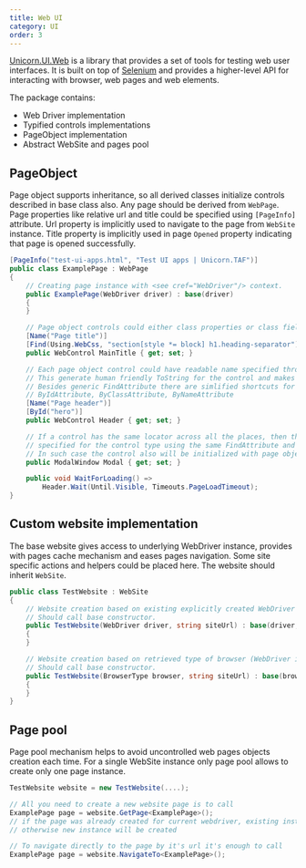 ```yaml
---
title: Web UI
category: UI
order: 3
---
```


[Unicorn.UI.Web](https://www.nuget.org/packages/Unicorn.UI.Web) is a library that provides a set of tools for testing web user interfaces. It is built on top of [Selenium](https://www.selenium.dev) and provides a higher-level API for interacting with browser, web pages and web elements.

The package contains:
* Web Driver implementation
* Typified controls implementations
* PageObject implementation
* Abstract WebSite and pages pool

## PageObject

Page object supports inheritance, so all derived classes initialize controls described in base class also. Any page should be derived from `WebPage`. Page properties like relative url and title could be specified using `[PageInfo]` attribute. Url property is implicitly used to navigate to the page from `WebSite` instance. Title property is implicitly used in page `Opened` property indicating that page is opened successfully.

```csharp
[PageInfo("test-ui-apps.html", "Test UI apps | Unicorn.TAF")]
public class ExamplePage : WebPage
{
    // Creating page instance with <see cref="WebDriver"/> context.
    public ExamplePage(WebDriver driver) : base(driver)
    {
    }

    // Page object controls could either class properties or class fields (properties should have a setter).
    [Name("Page title")]
    [Find(Using.WebCss, "section[style *= block] h1.heading-separator")]
    public WebControl MainTitle { get; set; }

    // Each page object control could have readable name specified through NameAttribute.
    // This generate human friendly ToString for the control and makes reports and logs more readable.
    // Besides generic FindAttribute there are simlified shortcuts for locators:
    // ByIdAttribute, ByClassAttribute, ByNameAttribute
    [Name("Page header")]
    [ById("hero")]
    public WebControl Header { get; set; }

    // If a control has the same locator across all the places, then the locator and the name could be 
    // specified for the control type using the same FindAttribute and NameAttribute.
    // In such case the control also will be initialized with page object.
    public ModalWindow Modal { get; set; }

    public void WaitForLoading() =>
        Header.Wait(Until.Visible, Timeouts.PageLoadTimeout);
}
```

## Custom website implementation
The base website gives access to underlying WebDriver instance, provides with pages cache  mechanism and eases pages navigation. Some site specific actions and helpers could be placed here. The website should inherit `WebSite`.

```csharp
public class TestWebsite : WebSite
{
    // Website creation based on existing explicitly created WebDriver instance.
    // Should call base constructor.
    public TestWebsite(WebDriver driver, string siteUrl) : base(driver, siteUrl)
    {
    }

    // Website creation based on retrieved type of browser (WebDriver in this case is created automatically).
    // Should call base constructor.
    public TestWebsite(BrowserType browser, string siteUrl) : base(browser, siteUrl)
    {
    }
}
```

## Page pool

Page pool mechanism helps to avoid uncontrolled web pages objects creation each time. For a single WebSite instance only page pool allows to create only one page instance.

```csharp
TestWebsite website = new TestWebsite(....);

// All you need to create a new website page is to call 
ExamplePage page = website.GetPage<ExamplePage>();
// if the page was already created for current webdriver, existing instance will be returned
// otherwise new instance will be created

// To navigate directly to the page by it's url it's enough to call
ExamplePage page = website.NavigateTo<ExamplePage>();
```